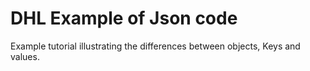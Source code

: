 # DHL Example of Json code
Example tutorial illustrating the differences between objects, Keys and values.
